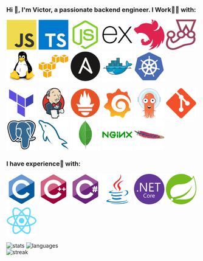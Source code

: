 ### Hi 👋, I'm Victor, a passionate backend engineer. I Work👨‍💻 with:

[![javascript](assets/apps_tools/javascript.svg)](https://developer.mozilla.org) 
[![typescript](assets/apps_tools/typescript.svg)](https://typescriptlang.org) 
[![nodejs](assets/apps_tools/nodejs.svg)](https://nodejs.org)
[![express](assets/apps_tools/express.svg)](https://expressjs.com)
[![nestjs](assets/apps_tools/nestjs.svg)](https://nestjs.com)
[![jest](assets/apps_tools/jest.svg)](https://jestjs.io)
[![linux](assets/apps_tools/linux.svg)](https://linux.org)
[![aws](assets/apps_tools/aws.svg)](https://aws.amazon.com)
[![ansible](assets/apps_tools/ansible.svg)](https://ansible.com)
[![docker](assets/apps_tools/docker.svg)](https://docker.com)
[![kubernetes](assets/apps_tools/kubernetes.svg)](https://kubernetes.io) <br/>

[![terraform](assets/apps_tools/terraform.svg)](https://terraform.io)
[![jenkins](assets/apps_tools/jenkins.svg)](https://jenkins.io)
[![prometheus](assets/apps_tools/prometheus.svg)](https://prometheus.io)
[![grafana](assets/apps_tools/grafana.svg)](https://grafana.com)
[![argocd](assets/apps_tools/argocd.svg)](https://argoproj.github.io)
[![git](assets/apps_tools/git.svg)](https://git-scm.com)
[![postgresql](assets/apps_tools/postgresql.svg)](https://postgresql.org)
[![mysql](assets/apps_tools/mysql.svg)](https://mysql.com)
[![mongodb](assets/apps_tools/mongodb.svg)](https://mongodb.com)
[![nginx](assets/apps_tools/nginx.svg)](https://nginx.org)
[![apache](assets/apps_tools/apache.svg)](https://httpd.apache.org)

### I have experience🚀 with:

[![c](assets/apps_tools/c.svg)](https://cprogramming.com)
[![cplusplus](assets/apps_tools/cplusplus.svg)](https://w3schools.com/cpp)
[![csharp](assets/apps_tools/csharp.svg)](https://w3schools.com/cs)
[![java](assets/apps_tools/java.svg)](https://java.com)
[![dotnetcore](assets/apps_tools/dotnetcore.svg)](https://dotnet.microsoft.com)
[![spring](assets/apps_tools/spring.svg)](https://spring.io)
[![reactjs](assets/apps_tools/react.svg)](https://reactjs.org)<br/>

![stats](https://github-readme-stats.vercel.app/api?username=everman32&theme=github_dark&show_icons=true&count_private=true&hide_border=true&card_width=400px&line_height=20)
![languages](https://github-readme-stats.vercel.app/api/top-langs/?username=everman32&theme=github_dark&layout=compact&count_private=true&hide_border=true) <br/>
![streak](https://github-readme-streak-stats.herokuapp.com/?user=everman32&theme=github-dark&hide_border=true&dates=4C8EDA&ring=4C8EDA&stroke=1F6FEA&fire=EB5454)